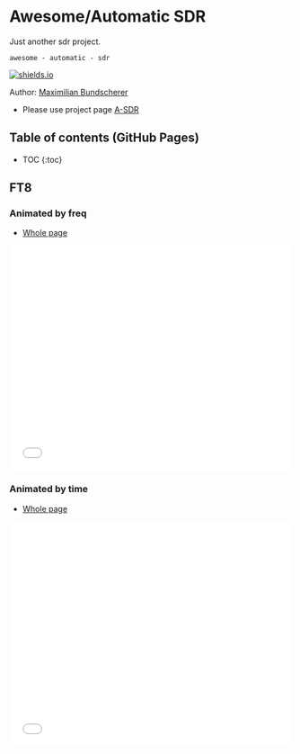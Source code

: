 # Awesome/Automatic SDR

Just another sdr project.

``awesome - automatic - sdr``

[![shields.io](https://img.shields.io/badge/license-Apache2-blue.svg)](http://www.apache.org/licenses/LICENSE-2.0.txt)

Author: [Maximilian Bundscherer](https://bundscherer-online.de)

- Please use project page [A-SDR](https://maxbundscherer.github.io/a-sdr/)

## Table of contents (GitHub Pages)

* TOC
{:toc}

## FT8

### Animated by freq

- [Whole page](output/animation-band.html)

<iframe src="output/animation-band.html" width="100%" height="400" frameborder="0"></iframe>

### Animated by time

- [Whole page](output/animation-time.html)

<iframe src="output/animation-time.html" width="100%" height="400" frameborder="0"></iframe>